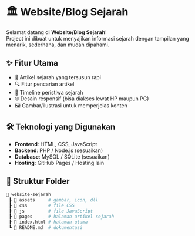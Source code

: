 # 🏛️ Website/Blog Sejarah  

Selamat datang di **Website/Blog Sejarah**!  
Project ini dibuat untuk menyajikan informasi sejarah dengan tampilan yang menarik, sederhana, dan mudah dipahami.  

## ✨ Fitur Utama  
- 📖 Artikel sejarah yang tersusun rapi  
- 🔍 Fitur pencarian artikel  
- 📅 Timeline peristiwa sejarah  
- 🌐 Desain responsif (bisa diakses lewat HP maupun PC)  
- 🖼️ Gambar/ilustrasi untuk memperjelas konten  

## 🛠️ Teknologi yang Digunakan  
- **Frontend**: HTML, CSS, JavaScript  
- **Backend**: PHP / Node.js (sesuaikan)  
- **Database**: MySQL / SQLite (sesuaikan)  
- **Hosting**: GitHub Pages / Hosting lain  

## 📂 Struktur Folder  
```bash
📁 website-sejarah
 ┣ 📂 assets     # gambar, icon, dll
 ┣ 📂 css        # file CSS
 ┣ 📂 js         # file JavaScript
 ┣ 📂 pages      # halaman artikel sejarah
 ┣ 📜 index.html # halaman utama
 ┗ 📜 README.md  # dokumentasi
